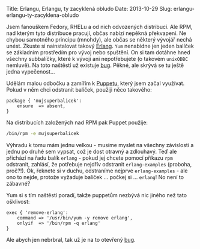 Title: Erlangu, Erlangu, ty zacyklená obludo
Date: 2013-10-29
Slug: erlangu-erlangu-ty-zacyklena-obludo

Jsem fanouškem Fedory, RHELu a od nich odvozených distribucí. Ale RPM, nad kterým tyto distribuce pracují, občas nabízí nepěkná překvapení. Ne chybou samotného principu (mnohdy), ale občas se některý vývojář nechá unést. Zkuste si nainstalovat takový [Erlang](http://www.erlang.org/). `Yum` nenabídne jen jeden balíček se základním prostředím pro vývoj nebo spuštění. On si tam dotáhne hned všechny subbalíčky, které k vývoji ani nepotřebujete (o takovém `unixODBC` nemluvě). Na toto naštěstí už existuje [bug](https://bugzilla.redhat.com/show_bug.cgi?id=784693). Pěkné, ale skrývá se tu ještě jedna vypečenost...

Udělám malou odbočku a zamířím k [Puppetu](http://puppetlabs.com/), který jsem začal využívat. Pokud v něm chci odstranit balíček, použiji něco takového:

```puppet
package { 'mujsuperbalicek':
	ensure	=> absent,
}
```
Na distribucích založených nad RPM pak Puppet použije:

```bash
/bin/rpm -e mujsuperbalicek
```

Výhradu k tomu mám jednu velkou - musíme myslet na všechny závislosti a jednu po druhé sem vypsat, což je dost otravný a zdlouhavý. Teď ale přichází na řadu balík `erlang` - pokud jej chcete pomocí příkazu `rpm` odstranit, zahlásí, že potřebuje nejdřív odstranit `erlang-examples` (proboha, proč?!). Ok, řeknete si v duchu, odstraníme nejprve `erlang-examples` - ale ono to nejde, protože vyžaduje balíček ... počkej si ... `erlang`! No není to zábavné?

Yum si s tím naštěstí poradí, takže puppetům nezbývá nic jiného než tato ošklivost:

```puppet
exec { 'remove-erlang':
	command	=> '/usr/bin/yum -y remove erlang',
	onlyif	=> '/bin/rpm -q erlang'
}
```

Ale abych jen nebrbral, tak už je na to otevřený [bug](https://bugzilla.redhat.com/show_bug.cgi?id=1038314).

